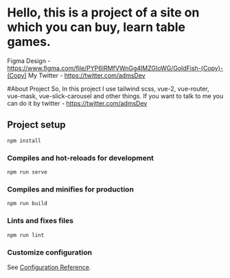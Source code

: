 # Hello, this is a project of a site on which you can buy, learn table games.

Figma Design - https://www.figma.com/file/PYP6IRMfVWnGg4IMZGIoWG/GoldFish-(Copy)-(Copy)
My Twitter - https://twitter.com/admsDev

#About Project
So, In this project I use tailwind scss, vue-2, vue-router, vue-mask, vue-slick-carousel and other things.
If you want to talk to me you can do it by twitter - https://twitter.com/admsDev


## Project setup
```
npm install
```

### Compiles and hot-reloads for development
```
npm run serve
```

### Compiles and minifies for production
```
npm run build
```

### Lints and fixes files
```
npm run lint
```

### Customize configuration
See [Configuration Reference](https://cli.vuejs.org/config/).
